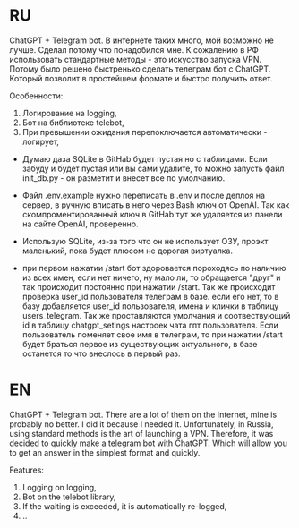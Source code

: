 
# RU

ChatGPT + Telegram bot. В интернете таких много, мой возможно не лучше. Сделал потому что понадобился мне. К сожалению в РФ использовать стандартные методы - это искусство запуска VPN. Потому было решено быстренько сделать телеграм бот с ChatGPT. Который позволит в простейшем формате и быстро получить ответ.

Особенности:
1. Логирование на logging,
2. Бот на библиотеке telebot,
3. При превышении ожидания перепоключается автоматически - логирует,


- Думаю даза SQLite в GitHab будет пустая но с таблицами. Если забуду и будет пустая или вы сами удалите, то можно запусть файл init_db.py - он разметит и внесет все по умолчанию.

- Файл .env.example нужно переписать в .env и после деплоя на сервер, в ручную вписать в него через Bash ключ от OpenAI. Так как скомпроментированный ключ в GitHab тут же удаляется из панели на сайте OpenAI, проверенно.

- Использую SQLite, из-за того что он не использует ОЗУ, проэкт маленький, пока будет плюсом не дорогая виртуалка.

- при первом нажатии /start бот здоровается пороходясь по наличию из всех имен, если нет ничего, ну мало ли, то обращается "друг" и так происходит постоянно при нажатии /start.  Так же происходит проверка user_id пользователя телеграм в базе. если его нет, то в базу добавляется user_id пользователя, имена и клички в таблицу users_telegram. Так же проставляются умолчания и соотвествующий id в таблицу chatgpt_setings настроек чата гпт пользователя. Если пользователь поменяет свое имя в телеграм, то при нажатии /start будет браться первое из существующих актуального, в базе останется то что внеслось в первый раз.



# EN

ChatGPT + Telegram bot. There are a lot of them on the Internet, mine is probably no better. I did it because I needed it. Unfortunately, in Russia, using standard methods is the art of launching a VPN. Therefore, it was decided to quickly make a telegram bot with ChatGPT. Which will allow you to get an answer in the simplest format and quickly.

Features:
1. Logging on logging,
2. Bot on the telebot library,
3. If the waiting is exceeded, it is automatically re-logged,
4. ..